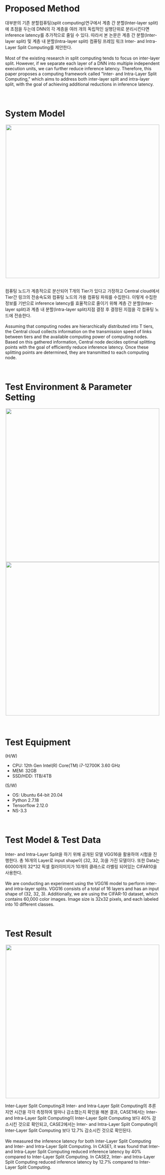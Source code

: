 <h1>Proposed Method</h1>
<body>
  대부분의 기존 분할컴퓨팅(split computing)연구에서 계층 간 분할(Inter-layer split)에 초점을 두는데 DNN의 각 계층을 여러 개의 독립적인 실행단위로 분리시킨다면 inference latency를 추가적으로 줄일 수 있다. 따라서 본 논문은 계층 간 분할(Inter-layer split) 및 계층 내 분할(Intra-layer split) 컴퓨팅 프레임 워크 Inter- and Intra-Layer Split Computing를 제안한다. 
  </br></br>
  Most of the existing research in split computing tends to focus on inter-layer split. However, if we separate each layer of a DNN into multiple independent execution units, we can further reduce inference latency. Therefore, this paper proposes a computing framework called "Inter- and Intra-Layer Split Computing," which aims to address both inter-layer split and intra-layer split, with the goal of achieving additional reductions in inference latency.</body>

</br><h1>System Model</h1>
<p align="center">
<img src="https://github.com/amnlab/I-2SCF/assets/143478273/6f484f2e-8700-4cdd-b9a5-b3639bd89b59" width="500">
</p>
</br>
<body>
  컴퓨팅 노드가 계층적으로 분산되어 T개의 Tier가 있다고 가정하고 Central cloud에서 Tier간 링크의 전송속도와 컴퓨팅 노드의 가용 컴퓨팅 파워를 수집한다. 이렇게 수집한 정보를 기반으로 inference latency를 효율적으로 줄이기 위해 계층 간 분할(Inter-layer split)과 계층 내 분할(Intra-layer split)지점 결정 후 결정된 지점을 각 컴퓨팅 노드에 전송한다. 
  </br></br>
  Assuming that computing nodes are hierarchically distributed into T tiers, the Central cloud collects information on the transmission speed of links between tiers and the available computing power of computing nodes. Based on this gathered information, Central node decides optimal splitting points with the goal of efficiently reduce inference latency. Once these splitting points are determined, they are transmitted to each computing node.</body>

</br><h1>Test Environment & Parameter Setting</h1>
<p align="center">
<img src="https://github.com/amnlab/I-2SCF/assets/143478273/355e705e-5fcb-4061-ac48-8ab7ee3c313b" width="500">
</br>
<img src="https://github.com/amnlab/I-2SCF/assets/143478273/d0b98541-6360-4c9f-8767-339052663efa" width="500">
</p>

</br><h1>Test Equipment</h1>
<body>

  (H/W)
  - CPU: 12th Gen Intel(R) Core(TM) i7-12700K 3.60 GHz
  - MEM: 32GB
  - SSD/HDD: 1TB/4TB
    
  (S/W)
  - OS: Ubuntu 64-bit 20.04
  - Python 2.7.18
  - Tensorflow 2.12.0
  - NS-3.3
</body>

</br><h1>Test Model & Test Data</h1>
<body>
  Inter- and Intra-Layer Split을 하기 위해 공개된 모델 VGG16을 활용하여 시험을 진행한다. 총 16개의 Layer로 input shape이 (32, 32, 3)을 가진 모델이다.
  또한 Data는 60000개의 32*32 픽셀 컬러이미지가 10개의 클래스로 라벨링 되어있는 CIFAR10을 사용한다.
  </br></br>
  We are conducting an experiment using the VGG16 model to perform inter- and intra-layer splits. VGG16 consists of a total of 16 layers and has an input shape of (32, 32, 3). Additionally, we are using the CIFAR-10 dataset, which contains 60,000 color images. Image size is 32x32 pixels, and each labeled into 10 different classes.
</body>

</br><h1>Test Result</h1>
<p align="center">
<img src="https://github.com/amnlab/I-2SCF/assets/143478273/b6cc009d-3a12-4d30-8fd9-0a4a51a3be13" width="500">
</p>
<body>
  Inter-Layer Split Computing과 Inter- and Intra-Layer Split Computing의 추론 지연 시간을 각각 측정하여 얼마나 감소했는지 확인을 해본 결과, CASE1에서는 Inter- and Intra-Layer Split Computing이 Inter-Layer Split Computing 보다 40% 감소시킨 것으로 확인되고, CASE2에서는 Inter- and Intra-Layer Split Computing이 Inter-Layer Split Computing 보다 12.7% 감소시킨 것으로 확인된다.
  </br></br>
  We measured the inference latency for both Inter-Layer Split Computing and Inter- and Intra-Layer Split Computing. In CASE1, it was found that Inter- and Intra-Layer Split Computing reduced inference latency by 40% compared to Inter-Layer Split Computing. In CASE2, Inter- and Intra-Layer Split Computing reduced inference latency by 12.7% compared to Inter-Layer Split Computing.
</body>
